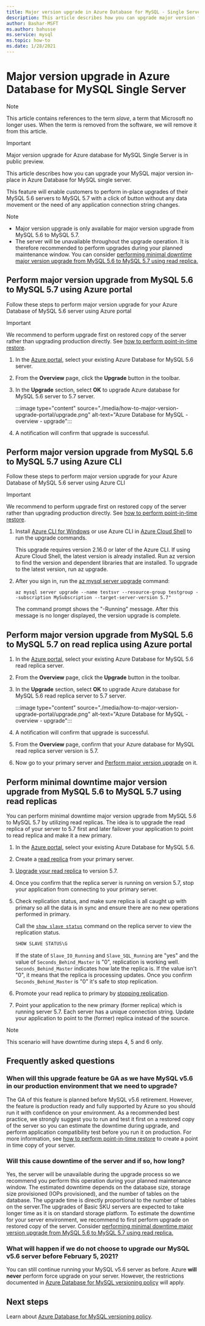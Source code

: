 ```yaml
---
title: Major version upgrade in Azure Database for MySQL - Single Server
description: This article describes how you can upgrade major version for Azure Database for MySQL - Single Server 
author: Bashar-MSFT
ms.author: bahusse
ms.service: mysql
ms.topic: how-to
ms.date: 1/28/2021
---
```

# Major version upgrade in Azure Database for MySQL Single Server

> [!NOTE]
> This article contains references to the term _slave_, a term that Microsoft no longer uses. When the term is removed from the software, we will remove it from this article.
>

> [!IMPORTANT]
> Major version upgrade for Azure database for MySQL Single Server is in public preview.

This article describes how you can upgrade your MySQL major version in-place in Azure Database for MySQL single server.

This feature will enable customers to perform in-place upgrades of their MySQL 5.6 servers to MySQL 5.7 with a click of button without any data movement or the need of any application connection string changes.

> [!Note]
> * Major version upgrade is only available for major version upgrade from MySQL 5.6 to MySQL 5.7.
> * The server will be unavailable throughout the upgrade operation. It is therefore recommended to perform upgrades during your planned maintenance window. You can consider [performing minimal downtime major version upgrade from MySQL 5.6 to MySQL 5.7 using read replica.](#perform-minimal-downtime-major-version-upgrade-from-mysql-56-to-mysql-57-using-read-replicas)

## Perform major version upgrade from MySQL 5.6 to MySQL 5.7 using Azure portal

Follow these steps to perform major version upgrade for your Azure Database of MySQL 5.6 server using Azure portal

> [!IMPORTANT]
> We recommend to perform upgrade first on restored copy of the server rather than upgrading production directly. See [how to perform point-in-time restore](howto-restore-server-portal.md#point-in-time-restore).

1. In the [Azure portal](https://portal.azure.com/), select your existing Azure Database for MySQL 5.6 server.

2. From the **Overview** page, click the **Upgrade** button in the toolbar.

3. In the **Upgrade** section, select **OK** to upgrade Azure database for MySQL 5.6 server to 5.7 server.

   :::image type="content" source="./media/how-to-major-version-upgrade-portal/upgrade.png" alt-text="Azure Database for MySQL - overview - upgrade":::

4. A notification will confirm that upgrade is successful.


## Perform major version upgrade from MySQL 5.6 to MySQL 5.7 using Azure CLI

Follow these steps to perform major version upgrade for your Azure Database of MySQL 5.6 server using Azure CLI

> [!IMPORTANT]
> We recommend to perform upgrade first on restored copy of the server rather than upgrading production directly. See [how to perform point-in-time restore](howto-restore-server-cli.md#server-point-in-time-restore).

1. Install [Azure CLI for Windows](/cli/azure/install-azure-cli) or use Azure CLI in [Azure Cloud Shell](../cloud-shell/overview.md) to run the upgrade commands. 
 
   This upgrade requires version 2.16.0 or later of the Azure CLI. If using Azure Cloud Shell, the latest version is already installed. Run az version to find the version and dependent libraries that are installed. To upgrade to the latest version, run az upgrade.

2. After you sign in, run the [az mysql server upgrade](/cli/azure/mysql/server?preserve-view=true&view=azure-cli-latest#az_mysql_server_upgrade) command:

   ```azurecli
   az mysql server upgrade --name testsvr --resource-group testgroup --subscription MySubscription --target-server-version 5.7"
   ```
   
   The command prompt shows the "-Running" message. After this message is no longer displayed, the version upgrade is complete.

## Perform major version upgrade from MySQL 5.6 to MySQL 5.7 on read replica using Azure portal

1. In the [Azure portal](https://portal.azure.com/), select your existing Azure Database for MySQL 5.6 read replica server.

2. From the **Overview** page, click the **Upgrade** button in the toolbar.

3. In the **Upgrade** section, select **OK** to upgrade Azure database for MySQL 5.6 read replica server to 5.7 server.

   :::image type="content" source="./media/how-to-major-version-upgrade-portal/upgrade.png" alt-text="Azure Database for MySQL - overview - upgrade":::

4. A notification will confirm that upgrade is successful.

5. From the **Overview** page, confirm that your Azure database for MySQL read replica server version is 5.7.

6. Now go to your primary server and [Perform major version upgrade](#perform-major-version-upgrade-from-mysql-56-to-mysql-57-using-azure-portal) on it.

## Perform minimal downtime major version upgrade from MySQL 5.6 to MySQL 5.7 using read replicas

You can perform minimal downtime major version upgrade from MySQL 5.6 to MySQL 5.7 by utilizing read replicas. The idea is to upgrade the read replica of your server to 5.7 first and later failover your application to point to read replica and make it a new primary.

1. In the [Azure portal](https://portal.azure.com/), select your existing Azure Database for MySQL 5.6.

2. Create a [read replica](./concepts-read-replicas.md#create-a-replica) from your primary server.

3. [Upgrade your read replica](#perform-major-version-upgrade-from-mysql-56-to-mysql-57-on-read-replica-using-azure-portal) to version 5.7.

4. Once you confirm that the replica server is running on version 5.7, stop your application from connecting to your primary server.
 
5. Check replication status, and make sure replica is all caught up with primary so all the data is in sync and ensure there are no new operations performed in primary.

   Call the [`show slave status`](https://dev.mysql.com/doc/refman/5.7/en/show-slave-status.html) command on the replica server to view the replication status.

   ```sql
   SHOW SLAVE STATUS\G
   ```

   If the state of `Slave_IO_Running` and `Slave_SQL_Running` are "yes" and the value of `Seconds_Behind_Master` is "0", replication is working well. `Seconds_Behind_Master` indicates how late the replica is. If the value isn't "0", it means that the replica is processing updates. Once you confirm `Seconds_Behind_Master` is "0" it's safe to stop replication.

6. Promote your read replica to primary by [stopping replication](./howto-read-replicas-portal.md#stop-replication-to-a-replica-server).

7. Point your application to the new primary (former replica) which is running server 5.7. Each server has a unique connection string. Update your application to point to the (former) replica instead of the source.

> [!Note]
> This scenario will have downtime during steps 4, 5 and 6 only.


## Frequently asked questions

### When will this upgrade feature be GA as we have MySQL v5.6 in our production environment that we need to upgrade?

The GA of this feature is planned before MySQL v5.6 retirement. However, the feature is production ready and fully supported by Azure so you should run it with confidence on your environment. As a recommended best practice, we strongly suggest you to run and test it first on a restored copy of the server so you can estimate the downtime during upgrade, and perform application compatibility test before you run it on production. For more information, see [how to perform point-in-time restore](howto-restore-server-portal.md#point-in-time-restore) to create a point in time copy of your server. 

### Will this cause downtime of the server and if so, how long?

Yes, the server will be unavailable during the upgrade process so we recommend you perform this operation during your planned maintenance window. The estimated downtime depends on the database size, storage size provisioned (IOPs provisioned), and the number of tables on the database. The upgrade time is directly proportional to the number of tables on the server.The upgrades of Basic SKU servers are expected to take longer time as it is on standard storage platform. To estimate the downtime for your server environment, we recommend to first perform upgrade on restored copy of the server. Consider [performing minimal downtime major version upgrade from MySQL 5.6 to MySQL 5.7 using read replica.](#perform-minimal-downtime-major-version-upgrade-from-mysql-56-to-mysql-57-using-read-replicas)

### What will happen if we do not choose to upgrade our MySQL v5.6 server before February 5, 2021?

You can still continue running your MySQL v5.6 server as before. Azure **will never** perform force upgrade on your server. However, the restrictions documented in [Azure Database for MySQL versioning policy](concepts-version-policy.md) will apply.

## Next steps

Learn about [Azure Database for MySQL versioning policy](concepts-version-policy.md).
